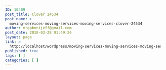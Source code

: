 ```yaml
---
ID: 10409
post_title: Clover 24534
post_name: >
  moving-services-moving-services-moving-services-clover-24534
author: mrgabonijeff@gmail.com
post_date: 2018-03-28 01:49:26
layout: page
link: >
  http://localhost/wordpress/moving-services-moving-services-moving-services-clover-24534/
published: true
tags: [ ]
categories: [ ]
---
```

